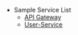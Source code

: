 - Sample Service List
    - [API Gateway](https://github.com/TonyJev93/msa-spring-cloud-gateway-sample.git)
    - [User-Service](https://github.com/TonyJev93/msa-sample-user-service.git)
